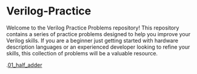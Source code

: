 # Verilog-Practice

Welcome to the Verilog Practice Problems repository! This repository contains a series of practice problems designed to help you improve your Verilog skills. If you are a beginner just getting started with hardware description languages or an experienced developer looking to refine your skills, this collection of problems will be a valuable resource.
<br>

.[01_half_adder](https://github.com/VirajTank/Verilog-Practice/tree/main/01_half_adder.)
